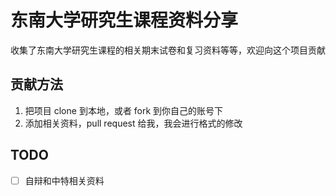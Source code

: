 # 东南大学研究生课程资料分享

收集了东南大学研究生课程的相关期末试卷和复习资料等等，欢迎向这个项目贡献

## 贡献方法

1. 把项目 clone 到本地，或者 fork 到你自己的账号下
2. 添加相关资料，pull request 给我，我会进行格式的修改

## TODO

- [ ] 自辩和中特相关资料
